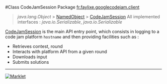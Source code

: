 #Class CodeJamSession
Package [fr.faylixe.googlecodejam.client](README.md)<br>

> *java.lang.Object* > [NamedObject](common/NamedObject.md) > [CodeJamSession](CodeJamSession.md)
All implemented interfaces :
> *java.io.Serializable*, *java.io.Serializable*

[CodeJamSession](CodeJamSession.md) is the main API entry point, which consists
 in logging to a code jam platform ``hostname`` and then providing
 facilities such as :
 <br>
 * Retrieves contest, round
 * Interacts with platform API from a given round
 * Downloads input
 * Submits solutions
---

[![Marklet](https://img.shields.io/badge/Generated%20by-Marklet-green.svg)](https://github.com/Faylixe/marklet)